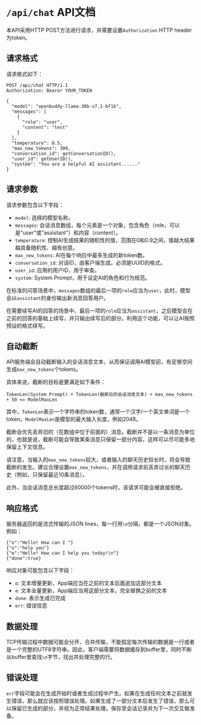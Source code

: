# `/api/chat` API文档

本API采用HTTP POST方法进行请求，并需要设置`Authorization` HTTP header为token。

## 请求格式

请求格式如下：

```
POST /api/chat HTTP/1.1
Authorization: Bearer YOUR_TOKEN

{
  "model": "openbuddy-llama-30b-v7.1-bf16",
  "messages": [
    {
      "role": "user",
      "content": "test"
    }
  ],
  "temperature": 0.5,
  "max_new_tokens": 300,
  "conversation_id": getConversationID(),
  "user_id": getUserID(),
  "system": "You are a helpful AI assistant......"
}
```

## 请求参数

请求参数包含以下字段：

- `model`: 选择的模型名称。
- `messages`: 会话消息数组，每个元素是一个对象，包含角色（role，可以是"user"或"assistant"）和内容（content）。
- `temperature`: 控制AI生成结果的随机性的值，范围在0和0.9之间，值越大结果越具备随机性、越有创意。
- `max_new_tokens`: AI在每个响应中最多生成的新token数。
- `conversation_id`: 对话ID，由客户端生成。必须是UUID的格式。
- `user_id`: 应用的用户ID，用于审查。
- `system`: System Prompt，用于设定AI的角色和行为规范。

在标准的问答场景中，`messages`数组的最后一项的`role`应当为`user`，此时，模型会以`assistant`的身份输出新消息回答用户。

在需要续写AI的回答的场景中，最后一项的`role`应当为`assistant`，之后模型会在之前的回答的基础上续写，并只输出续写后的部分。利用这个功能，可以让AI按照预设的格式续写。

## 自动截断

API服务端会自动截断输入的会话消息文本，从而保证调用AI模型前，有足够空间生成`max_new_tokens`个tokens。

具体来说，截断的目标是要满足如下条件：

```
TokenLen(System Prompt) + TokenLen(截断后的会话消息文本) + max_new_tokens + 50 <= ModelMaxLen
```

其中，`TokenLen`表示一个字符串的token数，通常一个汉字/一个英文单词是一个token。`ModelMaxLen`是模型的最大输入长度，例如2048。

截断会优先丢弃旧的（在数组中位于前面的）消息。截断并不是以一条消息为单位的，也就是说，截断可能会导致某条消息只保留一部分内容，这样可以尽可能多地保留上下文信息。

请注意，当输入的`max_new_tokens`较大，或者输入的聊天历史较长时，将会导致截断的发生。建议合理设置`max_new_tokens`，并在调用请求前丢弃过长的聊天历史（例如，只保留最近10条消息）。

此外，当会话消息总长度超过60000个tokens时，该请求可能会被直接拒绝。


## 响应格式

服务器返回的是流式传输的JSON lines，每一行用`\n`分隔，都是一个JSON对象。例如：

```
{"o":"Hello! How can I "}
{"o":"help you"}
{"e":"Hello! How can I help you today!\n"}
{"done":true}
```

响应对象可能包含以下字段：

- `o`: 文本增量更新，App端应当在之前的文本后面追加这部分文本
- `e`: 文本全量更新，App端应当用这部分文本，完全替换之前的文本
- `done`: 表示生成已完成
- `err`: 错误信息

## 数据处理

TCP传输过程中数据可能会分开、合并传输，不能假定每次传输的数据是一行或者是一个完整的UTF8字符串。因此，客户端需要将数据缓存到buffer里，同时不断从buffer里查找`\n`字节，找出并处理完整的行。

## 错误处理

`err`字段可能会在生成开始时或者生成过程中产生。如果在生成任何文本之前就发生错误，那么就应该按照错误处理。如果生成了一部分文本后发生了错误，那么可以保留已生成的部分，并视为正常结果处理，保存至会话记录并为下一次交互做准备。
